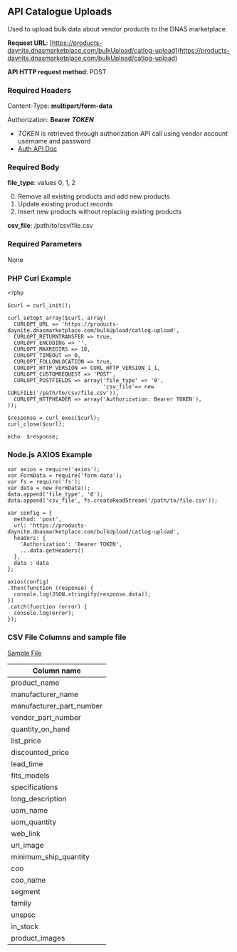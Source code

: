 ## API Catalogue Uploads

Used to upload bulk data about vendor products to the DNAS marketplace.

**Request URL**: [https://products-daynite.dnasmarketplace.com/bulkUpload/catlog-upload](https://products-daynite.dnasmarketplace.com/bulkUpload/catlog-upload)

**API HTTP request method**: POST  

### Required Headers

Content-Type: **multipart/form-data**

Authorization: **Bearer *TOKEN*** 

- *TOKEN* is retrieved through authorization API call using vendor account username and password
-  [Auth API Doc](https://punchout-daynite.dnasmarketplace.com/api-docs/)

### Required Body
**file_type**: values 0, 1, 2

 0. Remove all existing products and add new products
 1. Update existing product records
 2. Insert new products without replacing existing products




**csv_file**: /path/to/csv/file.csv

### Required Parameters
None

### PHP Curl Example
```
<?php

$curl = curl_init(); 

curl_setopt_array($curl, array(
  CURLOPT_URL => 'https://products-daynite.dnasmarketplace.com/bulkUpload/catlog-upload',
  CURLOPT_RETURNTRANSFER => true,
  CURLOPT_ENCODING => '',
  CURLOPT_MAXREDIRS => 10,
  CURLOPT_TIMEOUT => 0,
  CURLOPT_FOLLOWLOCATION => true,
  CURLOPT_HTTP_VERSION => CURL_HTTP_VERSION_1_1,
  CURLOPT_CUSTOMREQUEST => 'POST',
  CURLOPT_POSTFIELDS => array('file_type' => '0',
							  'csv_file'=> new CURLFILE('/path/to/csv/file.csv')),
  CURLOPT_HTTPHEADER => array('Authorization: Bearer TOKEN'),
));

$response = curl_exec($curl);
curl_close($curl);

echo  $response;
```
### Node.js AXIOS Example
```
var axios = require('axios');
var FormData = require('form-data');
var fs = require('fs');
var data = new FormData();
data.append('file_type', '0');
data.append('csv_file', fs.createReadStream('/path/to/file.csv'));

var config = {
  method: 'post',
  url: 'https://products-daynite.dnasmarketplace.com/bulkUpload/catlog-upload',
  headers: { 
    'Authorization': 'Bearer TOKEN', 
    ...data.getHeaders()
  },
  data : data
};

axios(config)
.then(function (response) {
  console.log(JSON.stringify(response.data));
})
.catch(function (error) {
  console.log(error);
});

```
### CSV File Columns and sample file

[Sample File](https://dn-as.github.io/MarketplaceApiDocs/product_sample_file.csv)

| Column name 	|
|--						|
|	product_name							|
|	manufacturer_name					|
|	manufacturer_part_number		|
|	vendor_part_number				|
|	quantity_on_hand						|
|	list_price		|
|	discounted_price		|
|	lead_time		|
|	fits_models		|
|	specifications		|
|	long_description		|
|	uom_name		|
|	uom_quantity		|
|	web_link		|
|	url_image		|
|	minimum_ship_quantity		|
|	coo		|
|	coo_name		|
|	segment		|
|	family		|
|	unspsc		|
|	in_stock		|
|	product_images		|

